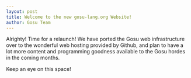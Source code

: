 ```yaml
---
layout: post
title: Welcome to the new gosu-lang.org Website!
author: Gosu Team
---
```


Alrighty! Time for a relaunch! We have ported the Gosu web infrastructure over to the wonderful web hosting
provided by Github, and plan to have a lot more content and programming goodness available to the Gosu hordes
in the coming months.

Keep an eye on this space!
